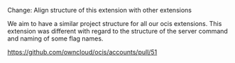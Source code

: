Change: Align structure of this extension with other extensions

We aim to have a similar project structure for all our ocis extensions. This extension was different with regard to the structure of the server command and naming of some flag names.

<https://github.com/owncloud/ocis/accounts/pull/51>
